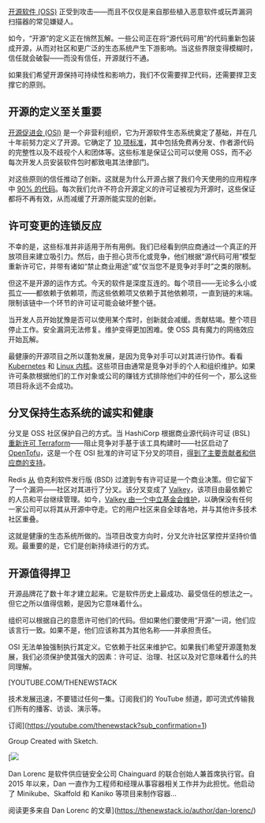 [开源软件 (OSS)](https://thenewstack.io/open-source/) 正受到攻击——而且不仅仅是来自那些植入恶意软件或玩弄漏洞扫描器的常见嫌疑人。

如今，“开源”的定义正在悄然瓦解。一些公司正在将“源代码可用”的代码重新包装成开源，从而对社区和更广泛的生态系统产生下游影响。当这些界限变得模糊时，信任就会破裂——而没有信任，开源就行不通。

如果我们希望开源保持可持续性和影响力，我们不仅需要捍卫代码，还需要捍卫支撑它的原则。

## 开源的定义至关重要

[开源促进会 (OSI)](https://thenewstack.io/open-source-initiative-hits-the-road-to-define-open-source-ai/) 是一个非营利组织，它为开源软件生态系统奠定了基础，并在几十年前努力定义了开源。它确定了 [10 项标准](https://opensource.org/osd)，其中包括免费再分发、作者源代码的完整性以及不歧视个人和团体等。这些标准是保证公司可以使用 OSS，而不必每次开发人员安装软件包时都致电其法律部门。

对这些原则的信任推动了创新。这就是为什么开源占据了我们今天使用的应用程序中 [90% 的代码](https://www.sonatype.com/blog/the-transformation-of-open-source-lessons-from-the-past-decade)。每次我们允许不符合开源定义的许可证被视为开源时，这些保证都将不再有效，从而减缓了开源所能实现的创新。

## 许可变更的连锁反应

不幸的是，这些标准并非适用于所有用例。我们已经看到供应商通过一个真正的开放项目来建立吸引力。然后，由于担心货币化或竞争，他们根据“源代码可用”模型重新许可它，并带有诸如“禁止商业用途”或“仅当您不是竞争对手时”之类的限制。

但这不是开源的运作方式。今天的软件是深度互连的。每个项目——无论多么小或孤立——都依赖于依赖项，而这些依赖项又依赖于其他依赖项，一直到链的末端。限制该链中一个环节的许可证可能会破坏整个链。

当开发人员开始犹豫是否可以使用某个库时，创新就会减缓。贡献枯竭。整个项目停止工作。安全漏洞无法修复。维护变得更加困难。使 OSS 具有魔力的网络效应开始瓦解。

最健康的开源项目之所以蓬勃发展，是因为竞争对手可以对其进行协作。看看 [Kubernetes](https://github.com/kubernetes/kubernetes) 和 [Linux 内核](https://en.wikipedia.org/wiki/Linux_kernel)。这些项目由通常是竞争对手的个人和组织维护。如果许可条款根据他们的工作对象或公司的赚钱方式排除他们中的任何一个，那么这些项目将永远不会成功。

## 分叉保持生态系统的诚实和健康

分叉是 OSS 社区保护自己的方式。当 HashiCorp 根据商业源代码许可证 (BSL) [重新许可 Terraform](https://www.hashicorp.com/en/blog/hashicorp-adopts-business-source-license)——阻止竞争对手基于该工具构建时——社区启动了 [OpenTofu](https://opentofu.org/blog/opentofu-announces-fork-of-terraform/)，这是一个在 OSI 批准的许可证下分叉的项目，[得到了主要贡献者和供应商的支持](https://thenewstack.io/how-opentofu-happened-and-whats-next/)。

Redis [从](https://redis.io/blog/redis-adopts-dual-source-available-licensing/) 伯克利软件发行版 (BSD) 过渡到专有许可证是一个商业决策。但它留下了一个漏洞——社区对其进行了分叉。该分叉变成了 [Valkey](https://valkey.io/)，该项目由最依赖它的人员和平台继续管理。如今，[Valkey 由一个中立基金会维护](https://thenewstack.io/valkey-will-not-just-be-a-redis-retread/)，以确保没有任何一家公司可以将其从开源中夺走。它的用户社区来自全球各地，并与其他许多技术社区重叠。

这就是健康的生态系统所做的。当项目改变方向时，分叉允许社区掌控并坚持价值观。最重要的是，它们是创新持续进行的方式。

## 开源值得捍卫

开源品牌花了数十年才建立起来。它是软件历史上最成功、最受信任的想法之一。但它之所以值得信赖，是因为它意味着什么。

组织可以根据自己的意愿许可他们的代码。但如果他们要使用“开源”一词，他们应该言行一致。如果不是，他们应该称其为其他名称——并承担责任。

OSI 无法单独强制执行其定义。它依赖于社区来维护它。如果我们希望开源蓬勃发展，我们必须保护使其强大的因素：许可证、治理、社区以及对它意味着什么的共同理解。

[YOUTUBE.COM/THENEWSTACK

技术发展迅速，不要错过任何一集。订阅我们的 YouTube
频道，即可流式传输我们所有的播客、访谈、演示等。

订阅](https://youtube.com/thenewstack?sub_confirmation=1)

Group
Created with Sketch.

[![](https://thenewstack.io/wp-content/uploads/2024/06/3603e7f8-cropped-694e65db-dan-lorenc--600x600.png)

Dan Lorenc 是软件供应链安全公司 Chainguard 的联合创始人兼首席执行官。自 2015 年以来，Dan 一直作为工程师和经理从事容器相关工作并为此担忧。他启动了 Minikube、Skaffold 和 Kaniko 等项目来制作容器...

阅读更多来自 Dan Lorenc 的文章](https://thenewstack.io/author/dan-lorenc/)
